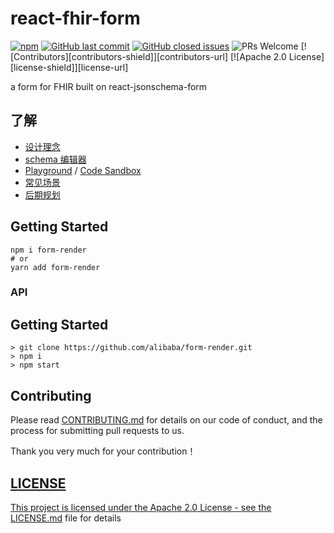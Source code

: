 
# react-fhir-form

[![npm](https://img.shields.io/npm/v/form-render.svg?maxAge=3600&style=flat-square)](https://www.npmjs.com/package/form-render?_blank)
[![GitHub last commit](https://img.shields.io/github/last-commit/alibaba/form-render.svg?style=flat-square)](https://github.com/alibaba/form-render/commits/dev)
[![GitHub closed issues](https://img.shields.io/github/issues-closed/alibaba/form-render.svg?style=flat-square)](https://github.com/alibaba/form-render/issues?utf8=%E2%9C%93&q=)
![PRs Welcome](https://img.shields.io/badge/PRs-welcome-brightgreen.svg?style=flat-square)
[![Contributors][contributors-shield]][contributors-url]
[![Apache 2.0 License][license-shield]][license-url]

 a form for FHIR built on react-jsonschema-form

## 了解

- <a href="/guide/design/what">设计理念</a>
- <a href="https://form-render.github.io/schema-generator/" target="_blank">schema 编辑器</a>
- <a href="/_demos/index" target="_blank">Playground</a> / <a href="https://codesandbox.io/s/form-renderjichudemo-8k1l5" target="_blank">Code Sandbox</a>
- <a href="/guide/others/used-by">常见场景</a>
- <a href="https://github.com/alibaba/form-render/projects/2" target="_blank">后期规划</a>

## Getting Started

```shell
npm i form-render
# or
yarn add form-render
```

### API



## Getting Started

```shell
> git clone https://github.com/alibaba/form-render.git
> npm i
> npm start
```

## Contributing

Please read [CONTRIBUTING.md](CONTRIBUTING.md) for details on our code of conduct, and the process for submitting pull requests to us.

Thank you very much for your contribution！

<a href="https://github.com/alibaba/form-render/graphs/contributors">

## LICENSE

This project is licensed under the Apache 2.0 License - see the [LICENSE.md](LICENSE.md) file for details
